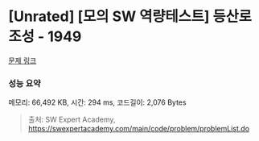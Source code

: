# [Unrated] [모의 SW 역량테스트] 등산로 조성 - 1949 

[문제 링크](https://swexpertacademy.com/main/code/problem/problemDetail.do?contestProbId=AV5PoOKKAPIDFAUq) 

### 성능 요약

메모리: 66,492 KB, 시간: 294 ms, 코드길이: 2,076 Bytes



> 출처: SW Expert Academy, https://swexpertacademy.com/main/code/problem/problemList.do